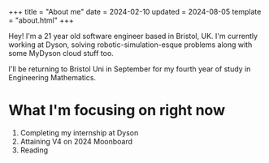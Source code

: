 +++
title = "About me"
date = 2024-02-10
updated = 2024-08-05
template = "about.html"
+++

Hey! I'm a 21 year old software engineer based in Bristol, UK. I'm currently working at Dyson, solving robotic-simulation-esque problems along with some MyDyson cloud stuff too. 

I'll be returning to Bristol Uni in September for my fourth year of study in Engineering Mathematics.

# What I'm focusing on right now
1. Completing my internship at Dyson
2. Attaining V4 on 2024 Moonboard
3. Reading